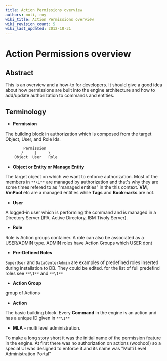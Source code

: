 ```yaml
---
title: Action Permissions overview
authors: moti, roy
wiki_title: Action Permissions overview
wiki_revision_count: 5
wiki_last_updated: 2012-10-31
---
```


# Action Permissions overview

## Abstract

This is an overview and a how-to for developers. It should give a good idea about how
permissions are built into the engine architecture and how to add/update authorization to commands and entities.

## Terminology

*   **Permission**

The building block in authorization which is composed from the target Object, User, and Role Ids.

            Permission
           /     |     \
        Object  User   Role

*   **Object or Entity or Manage Entity**

The target object on which we want to enforce authorization. Most of the members in `**\1**` are
managed by authorization and that's why they are some times refered to as "managed entities" in the this context.
**VM**, **VmPool** etc are a managed entities while **Tags** and **Bookmarks** are not.

*   **User**

A logged-in user which is performing the command and is managed in a Directory Server (IPA, Active Directory, IBM Tivoly Server).

*   **Role**

Role is Action groups container. A role can also be associated as a USER/ADMIN type. ADMIN roles have Action Groups which USER dont

*   **Pre-Defined Roles**

`SuperUser` and ` DataCenterAdmin ` are examples of predefined roles inserted during installation to DB. They could be edited.
for the list of full predefind roles see `**\1**` and `**\1**`

*   **Action Group**

group of Actions

*   **Action**

The basic building block. Every **Command** in the engine is an action and has a unique ID given in `**\1**`

*   **MLA** - multi level administration.

To make a long story short it was the initial name of the permission feature in the engine. At first there was no
authorization on actions (woohoo!) so a special UI was designed to enforce it and its name was "Multi Level Administration Portal"
